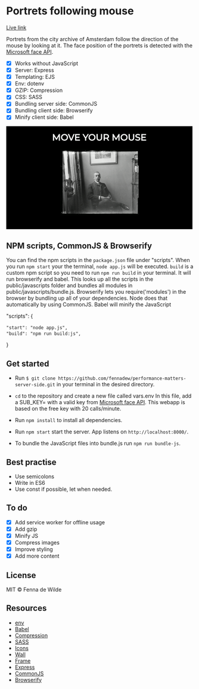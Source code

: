 # Portrets following mouse

[Live link](https://portret-follow-mouse.herokuapp.com/)

Portrets from the city archive of Amsterdam follow the direction of the mouse by looking at it. The face position of the portrets is detected with the [Microsoft face API](https://azure.microsoft.com/en-us/services/cognitive-services/face/).
*   [x] Works without JavaScript
*   [x] Server: Express
*   [x] Templating: EJS
*   [x] Env: dotenv
*   [x] GZIP: Compression
*   [x] CSS: SASS
*   [x] Bundling server side: CommonJS
*   [x] Bundling client side: Browserify
*   [x] Minify client side: Babel

![Example webapp](https://github.com/fennadew/performance-matters-server-side/blob/master/public/images/example.gif)

## NPM scripts, CommonJS & Browserify
You can find the npm scripts in the `package.json` file under "scripts". When you run `npm start` your the terminal, `node app.js` will be executed.
`build` is a custom npm script so you need to run `npm run build` in your terminal. It will run browserify and babel. This looks up all the scripts in the public/javascripts folder and bundles all modules in public/javascripts/bundle.js.
Browserify lets you require('modules') in the browser by bundling up all of your dependencies. Node does that automatically by using CommonJS. Babel will minify the JavaScript

  "scripts": {

    "start": "node app.js",
    "build": "npm run build:js",

  }

## Get started

* Run `$ git clone https://github.com/fennadew/performance-matters-server-side.git` in your terminal in the desired directory.

* `cd` to the repository and create a new file called vars.env
In this file, add a SUB_KEY= with a valid key from [Microsoft face API](https://azure.microsoft.com/en-us/services/cognitive-services/face/).
This webapp is based on the free key with 20 calls/minute. 

* Run `npm install` to install all dependencies.

* Run `npm start` start the server.
App listens on `http://localhost:8000/`.

* To bundle the JavaScript files into bundle.js run `npm run bundle-js`.

## Best practise
* Use semicolons
* Write in ES6
* Use const if possible, let when needed.

## To do
*   [x] Add service worker for offline usage
*   [x] Add gzip
*   [x] Minify JS
*   [x] Compress images
*   [x] Improve styling
*   [x] Add more content

## License
MIT © Fenna de Wilde

## Resources

* [env](https://github.com/motdotla/dotenv)
* [Babel](https://github.com/babel/minify)
* [Compression](https://github.com/expressjs/compression)
* [SASS](https://sass-lang.com/)
* [Icons](flaticon.com)
* [Wall](https://desktopwalls.net/wp-content/uploads/2015/02/White%20Wall%20Texture%20Cracks%20Grunge%20Desktop%20Wallpaper.jpg)
* [Frame](http://pluspng.com/png-54437.html)
* [Express](https://github.com/expressjs/express)
* [CommonJS](https://nodejs.org/docs/latest/api/modules.html)
* [Browserify](http://browserify.org/)




